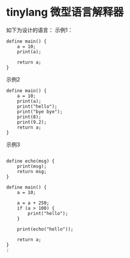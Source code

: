 tinylang 微型语言解释器
========

如下为设计的语言：
示例1：

```
define main() {
	a = 10;
	print(a);
	
	return a;
}
```

示例2

```
define main() {
	a = 10;
	print(a);
	print("hello");
	print("bye bye");
	print(8);
	print(9.2);
	return a;
}

```
示例3
```

define echo(msg) {
	print(msg);
	return msg;
}

define main() {
	a = 10;
	
	a = a + 250;
	if (a > 100) {
		print("hello");
	}
	
	print(echo("hello"));
	
	return a;
}
:
```
